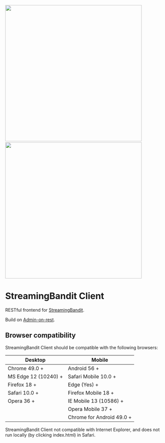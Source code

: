 <img src="https://raw.githubusercontent.com/Nth-iteration-labs/streamingbandit-ui/master/img/experiments.png" width="435"/> &nbsp;&nbsp;<img src="https://raw.githubusercontent.com/Nth-iteration-labs/streamingbandit-ui/master/img/ab_test.png" width="435"/>

# StreamingBandit Client

RESTful frontend for [StreamingBandit](https://github.com/Nth-iteration-labs/streamingbandit).

Build on [Admin-on-rest](https://github.com/marmelab/admin-on-rest).

## Browser compatibility

StreamingBandit Client should be compatible with the following browsers:

| Desktop | Mobile |
|-----------------------|---------------------------|
| Chrome 49.0 + | Android 56 + |
| MS Edge 12 (10240) +  | Safari Mobile 10.0 + |
| Firefox 18 + | Edge (Yes) + |
| Safari 10.0 + | Firefox Mobile 18 + |
| Opera 36 + | IE Mobile 13 (10586) + |
|  | Opera Mobile 37 + |
|  | Chrome for Android 49.0 + |

StreamingBandit Client not compatible with Internet Explorer, and does not run locally (by clicking index.html) in Safari.


